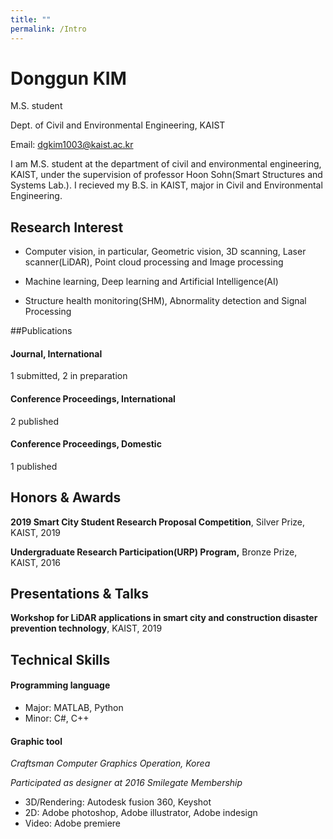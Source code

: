 ```yaml
---
title: ""
permalink: /Intro
---
```


# Donggun KIM
M.S. student

Dept. of Civil and Environmental Engineering, KAIST

Email: dgkim1003@kaist.ac.kr



I am M.S. student at the department of civil and environmental engineering, KAIST, under the supervision of professor Hoon Sohn(Smart Structures and Systems Lab.). I recieved my B.S. in KAIST, major in Civil and Environmental Engineering.





## Research Interest

- Computer vision, in particular, Geometric vision, 3D scanning, Laser scanner(LiDAR), Point cloud processing and Image processing

- Machine learning, Deep learning and Artificial Intelligence(AI)
- Structure health monitoring(SHM), Abnormality detection and Signal Processing





##Publications

#### Journal, International

1 submitted, 2 in preparation



#### Conference Proceedings, International

2 published



#### Conference Proceedings, Domestic

1 published





## Honors & Awards

**2019 Smart City Student Research Proposal Competition**, Silver Prize, KAIST, 2019

**Undergraduate Research Participation(URP) Program,** Bronze Prize, KAIST, 2016





## Presentations & Talks

**Workshop for LiDAR applications in smart city and construction disaster prevention technology**, KAIST, 2019





## Technical Skills

#### Programming language

- Major: MATLAB, Python
- Minor: C#, C++



#### Graphic tool

*Craftsman Computer Graphics Operation, Korea* 

*Participated as designer at 2016 Smilegate Membership*

- 3D/Rendering: Autodesk fusion 360, Keyshot
- 2D: Adobe photoshop, Adobe illustrator, Adobe indesign 
- Video: Adobe premiere